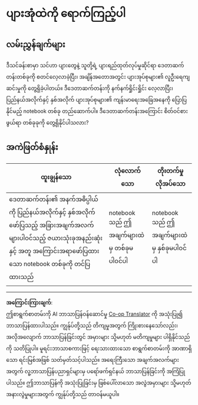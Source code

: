 <!--
CO_OP_TRANSLATOR_METADATA:
{
  "original_hash": "680419753c086eef51be86607c623945",
  "translation_date": "2025-08-30T19:13:56+00:00",
  "source_file": "3-Data-Visualization/12-visualization-relationships/assignment.md",
  "language_code": "my"
}
-->
# ပျားအုံထဲကို ရောက်ကြည့်ပါ

## လမ်းညွှန်ချက်များ

ဒီသင်ခန်းစာမှာ သင်ဟာ ပျားတွေနဲ့ သူတို့ရဲ့ ပျားရည်ထုတ်လုပ်မှုဆိုင်ရာ ဒေတာဆက်တန်းတစ်ခုကို စတင်လေ့လာခဲ့ပြီး၊ အချိန်အတောအတွင်း ပျားအုပ်စုများ၏ လူဦးရေကျဆင်းမှုကို တွေ့ရှိခဲ့ပါတယ်။ ဒီဒေတာဆက်တန်းကို နက်နက်ရှိုင်းရှိုင်း လေ့လာပြီး၊ ပြည်နယ်အလိုက်နှင့် နှစ်အလိုက် ပျားအုပ်စုများ၏ ကျန်းမာရေးအခြေအနေကို ပြောပြနိုင်မည့် notebook တစ်ခု တည်ဆောက်ပါ။ ဒီဒေတာဆက်တန်းအကြောင်း စိတ်ဝင်စားဖွယ်ရာ တစ်ခုခုကို တွေ့ရှိနိုင်ပါသလား?

## အကဲဖြတ်စံနှုန်း

| ထူးချွန်သော                                                                                                                                           | လုံလောက်သော                             | တိုးတက်မှုလိုအပ်သော                      |
| ------------------------------------------------------------------------------------------------------------------------------------------------------- | ---------------------------------------- | ---------------------------------------- |
| ဒေတာဆက်တန်း၏ အနက်အဓိပ္ပါယ်ကို ပြည်နယ်အလိုက်နှင့် နှစ်အလိုက် ဖော်ပြသည့် အခြားအချက်အလက်များပါဝင်သည့် ဇယားသုံးခုအနည်းဆုံးနှင့် အတူ အကြောင်းအရာဖော်ပြထားသော notebook တစ်ခုကို တင်ပြထားသည် | notebook သည် ဤအချက်များထဲမှ တစ်ခုမပါဝင်ပါ | notebook သည် ဤအချက်များထဲမှ နှစ်ခုမပါဝင်ပါ |

---

**အကြောင်းကြားချက်**:  
ဤစာရွက်စာတမ်းကို AI ဘာသာပြန်ဝန်ဆောင်မှု [Co-op Translator](https://github.com/Azure/co-op-translator) ကို အသုံးပြု၍ ဘာသာပြန်ထားပါသည်။ ကျွန်ုပ်တို့သည် တိကျမှုအတွက် ကြိုးစားနေသော်လည်း၊ အလိုအလျောက် ဘာသာပြန်ခြင်းတွင် အမှားများ သို့မဟုတ် မတိကျမှုများ ပါရှိနိုင်သည်ကို သတိပြုပါ။ မူရင်းဘာသာစကားဖြင့် ရေးသားထားသော စာရွက်စာတမ်းကို အာဏာရှိသော ရင်းမြစ်အဖြစ် သတ်မှတ်သင့်ပါသည်။ အရေးကြီးသော အချက်အလက်များအတွက် လူ့ဘာသာပြန်ပညာရှင်များမှ ပရော်ဖက်ရှင်နယ် ဘာသာပြန်ခြင်းကို အကြံပြုပါသည်။ ဤဘာသာပြန်ကို အသုံးပြုခြင်းမှ ဖြစ်ပေါ်လာသော အလွဲအမှားများ သို့မဟုတ် အနားလွဲမှုများအတွက် ကျွန်ုပ်တို့သည် တာဝန်မယူပါ။